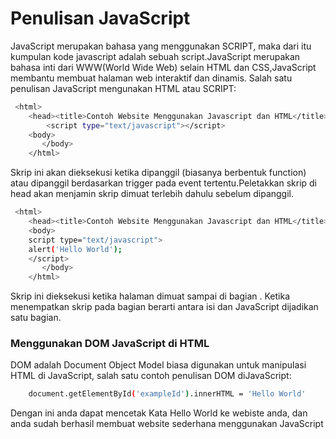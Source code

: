 # Penulisan JavaScript

JavaScript merupakan bahasa yang menggunakan SCRIPT, maka dari itu kumpulan kode javascript adalah sebuah script.JavaScript merupakan bahasa inti dari WWW(World Wide Web) selain HTML dan CSS,JavaScript membantu membuat halaman web interaktif dan dinamis. Salah satu penulisan JavaScript mengunakan HTML atau SCRIPT:

```sh
 <html>
    <head><title>Contoh Website Menggunakan Javascript dan HTML</title></head>
        <script type="text/javascript"></script>
    <body>
       </body>
    </html>
```

Skrip ini akan dieksekusi ketika dipanggil (biasanya berbentuk function) atau dipanggil berdasarkan trigger pada event tertentu.Peletakkan skrip di head akan menjamin skrip dimuat terlebih dahulu sebelum dipanggil.

```sh
 <html>
    <head><title>Contoh Website Menggunakan Javascript dan HTML</title></head>
    <body>
    script type="text/javascript">
    alert('Hello World');
    </script>
       </body>
    </html>
```

Skrip ini dieksekusi ketika halaman dimuat sampai di bagian <body>. Ketika menempatkan skrip pada bagian <body> berarti antara isi dan JavaScript dijadikan satu bagian.

### Menggunakan DOM JavaScript di HTML

DOM adalah Document Object Model biasa digunakan untuk manipulasi HTML di JavaScript, salah satu contoh penulisan DOM diJavaScript:

```sh
    document.getElementById('exampleId').innerHTML = 'Hello World'
```

Dengan ini anda dapat mencetak Kata Hello World ke webiste anda, dan anda sudah berhasil membuat website sederhana menggunakan JavaScript
